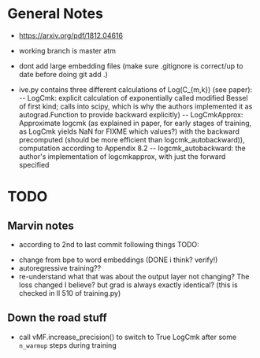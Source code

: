 # General Notes 

- https://arxiv.org/pdf/1812.04616


- working branch is master atm
- dont add large embedding files (make sure .gitignore is correct/up to date before doing git add .)
- ive.py contains three different calculations of Log(C\_{m,k}) (see paper):
-- LogCmk: explicit calculation of exponentially called modified Bessel of first kind; calls into scipy, which is why the authors implemented it as autograd.Function to provide backward explicitly)
-- LogCmkApprox: Approximate logcmk (as explained in paper, for early stages of training, as LogCmk yields NaN for FIXME which values?) with the backward precomputed (should be more efficient than logcmk\_autobackward)), computation according to Appendix 8.2
-- logcmk\_autobackward: the author's implementation of logcmkapprox, with just the forward specified

# TODO


## Marvin notes

* according to 2nd to last commit following things TODO:
- change from bpe to word embeddings (DONE i think? verify!)
- autoregressive training??
- re-understand what that was about the output layer not changing? The loss changed I believe? but grad is always exactly identical? (this is checked in ll 510 of training.py)

## Down the road stuff

* call vMF.increase\_precision() to switch to True LogCmk after some ```n_warmup``` steps during training

